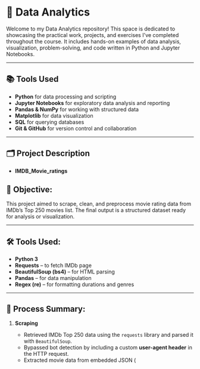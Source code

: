 # 🧠 Data Analytics 

Welcome to my Data Analytics repository! This space is dedicated to showcasing the practical work, projects, and exercises I've completed throughout the course. It includes hands-on examples of data analysis, visualization, problem-solving, and code written in Python and Jupyter Notebooks.

---

## 📚 Tools Used

- **Python** for data processing and scripting
- **Jupyter Notebooks** for exploratory data analysis and reporting
- **Pandas & NumPy** for working with structured data
- **Matplotlib** for data visualization
- **SQL** for querying databases 
- **Git & GitHub** for version control and collaboration

---

## 🗂️ Project Description

- **IMDB_Movie_ratings**

## 🎯 Objective:
This project aimed to scrape, clean, and preprocess movie rating data from IMDb’s Top 250 movies list. The final output is a structured dataset ready for analysis or visualization.

---

## 🛠️ Tools Used:
- **Python 3**
- **Requests** – to fetch IMDb page
- **BeautifulSoup (bs4)** – for HTML parsing
- **Pandas** – for data manipulation
- **Regex (re)** – for formatting durations and genres

---

## 🔄 Process Summary:

1. **Scraping**  
   - Retrieved IMDb Top 250 data using the `requests` library and parsed it with `BeautifulSoup`.
   - Bypassed bot detection by including a custom **user-agent header** in the HTTP request.
   - Extracted movie data from embedded JSON (<script type="application/ld+json">), allowing for a more structured and complete dataset.

2. **Cleaning**  
   - Checked for and handled missing values.
   - Removed duplicates.
   - Standardized and cleaned textual fields.

3. **Preprocessing**
   - Converted ISO 8601 duration (e.g., `PT2H32M`) into both `Duration_Minutes` and a readable format like `2H 32M`.

---

## Functionalization
The code is written in logically separated sections within Jupyter Notebooks for scraping, cleaning, preprocessing, and exporting.

Each section is clearly marked with comments to guide the user.

The project is structured for easy readability and future improvements.

README and notebook markdown cells serve as documentation for understanding the workflow and outputs.

---

## 🚧 Challenges & Solutions:

| Challenge | Solution |
|----------|-----------|
| IMDb blocked requests due to scraping (HTTP 430) | **Used headers with a user-agent** to mimic a real browser and bypass restrictions:  
```python
headers = {
    'User-Agent': 'Mozilla/5.0 (Windows NT 10.0; Win64; x64) AppleWebKit/537.36 (KHTML, like Gecko) Chrome/91.0.4472.124 Safari/537.36'
}
requests.get(url, headers=headers)
``` |
| Difficulty parsing the HTML table for titles/ratings | Switched to parsing the embedded JSON data inside `<script type="application/ld+json">` |
| Duration field in ISO format (`PT2H30M`) | Used regex to extract minutes, then converted to both readable and numeric formats |

---

## 📁 Output:

- Final cleaned dataset: `IMDb_Final_Dataset.csv`
- Columns include: Title, Rating, Genre, Duration_Minutes, URL, Description, etc.
- Final dataset is ready for EDA, visualization, or modeling.

